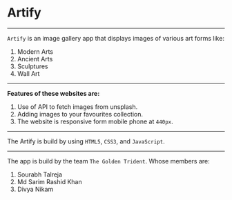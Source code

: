 # Artify
---

``Artify`` is an image gallery app that displays images of various art forms like:
1.  Modern Arts
2.  Ancient Arts
3.  Sculptures
4.  Wall Art
   
---

**Features of these websites are:**
1.  Use of API to fetch images from unsplash.
2.  Adding images to your favourites collection.
3.  The website is responsive form mobile phone at ``440px``.
---

The Artify is build by using ``HTML5``, ``CSS3``, and ``JavaScript``.

---

The app is build by the team ``The Golden Trident``. Whose members are:
1.  Sourabh Talreja
2.  Md Sarim Rashid Khan
3.  Divya Nikam
